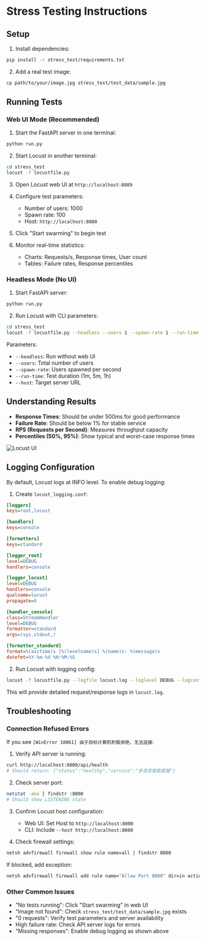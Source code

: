 # Stress Testing Instructions

## Setup
1. Install dependencies:
```bash
pip install -r stress_test/requirements.txt
```

2. Add a real test image:
```bash
cp path/to/your/image.jpg stress_test/test_data/sample.jpg
```

## Running Tests
### Web UI Mode (Recommended)
1. Start the FastAPI server in one terminal:
```bash
python run.py
```

2. Start Locust in another terminal:
```bash
cd stress_test
locust -f locustfile.py
```

3. Open Locust web UI at `http://localhost:8089`

4. Configure test parameters:
   - Number of users: 1000
   - Spawn rate: 100
   - Host: `http://localhost:8000`

5. Click "Start swarming" to begin test
6. Monitor real-time statistics:
   - Charts: Requests/s, Response times, User count
   - Tables: Failure rates, Response percentiles

### Headless Mode (No UI)
1. Start FastAPI server:
```bash
python run.py
```

2. Run Locust with CLI parameters:
```bash
cd stress_test
locust -f locustfile.py --headless --users 1 --spawn-rate 1 --run-time 1m --host http://192.168.1.167:8000
```

Parameters:
- `--headless`: Run without web UI
- `--users`: Total number of users
- `--spawn-rate`: Users spawned per second
- `--run-time`: Test duration (1m, 5m, 1h)
- `--host`: Target server URL

## Understanding Results
- **Response Times**: Should be under 500ms for good performance
- **Failure Rate**: Should be below 1% for stable service
- **RPS (Requests per Second)**: Measures throughput capacity
- **Percentiles (50%, 95%)**: Show typical and worst-case response times

![Locust UI](https://locust.io/static/img/screenshot-stats.png)

## Logging Configuration
By default, Locust logs at INFO level. To enable debug logging:

1. Create `locust_logging.conf`:
```ini
[loggers]
keys=root,locust

[handlers]
keys=console

[formatters]
keys=standard

[logger_root]
level=DEBUG
handlers=console

[logger_locust]
level=DEBUG
handlers=console
qualname=locust
propagate=0

[handler_console]
class=StreamHandler
level=DEBUG
formatter=standard
args=(sys.stdout,)

[formatter_standard]
format=%(asctime)s [%(levelname)s] %(name)s: %(message)s
datefmt=%Y-%m-%d %H:%M:%S
```

2. Run Locust with logging config:
```bash
locust -f locustfile.py --logfile locust.log --loglevel DEBUG --logconf locust_logging.conf
```

This will provide detailed request/response logs in `locust.log`.

## Troubleshooting
### Connection Refused Errors
If you see `[WinError 10061] 由于目标计算机积极拒绝，无法连接`:

1. Verify API server is running:
```bash
curl http://localhost:8000/api/health
# Should return: {"status":"healthy","service":"多语言智能客服"}
```

2. Check server port:
```bash
netstat -ano | findstr :8000
# Should show LISTENING state
```

3. Confirm Locust host configuration:
   - Web UI: Set Host to `http://localhost:8000`
   - CLI: Include `--host http://localhost:8000`

4. Check firewall settings:
```bash
netsh advfirewall firewall show rule name=all | findstr 8000
```
If blocked, add exception:
```bash
netsh advfirewall firewall add rule name="Allow Port 8000" dir=in action=allow protocol=TCP localport=8000
```

### Other Common Issues
- "No tests running": Click "Start swarming" in web UI
- "Image not found": Check `stress_test/test_data/sample.jpg` exists
- "0 requests": Verify test parameters and server availability
- High failure rate: Check API server logs for errors
- "Missing responses": Enable debug logging as shown above